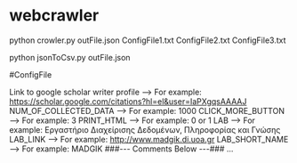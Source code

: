 # webcrawler

python crowler.py outFile.json ConfigFile1.txt ConfigFile2.txt ConfigFile3.txt  

python jsonToCsv.py outFile.json



#ConfigFile

Link to google scholar writer profile --> For example: https://scholar.google.com/citations?hl=el&user=IaPXgqsAAAAJ
NUM_OF_COLLECTED_DATA --> For example: 1000
CLICK_MORE_BUTTON --> For example: 3
PRINT_HTML --> For example: 0 or 1
LAB --> For example: Εργαστήριο Διαχείρισης Δεδομένων, Πληροφορίας και Γνώσης
LAB_LINK --> For example: http://www.madgik.di.uoa.gr
LAB_SHORT_NAME --> For example: MADGIK
###--- Comments Below ---###
...